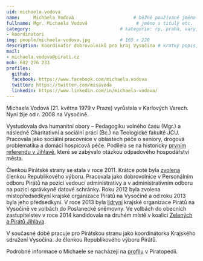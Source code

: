 ```yaml
---
uid: michaela.vodova
name:     Michaela Vodová                      # běžně používáné jméno
fullname: Mgr. Michaela Vodová                  # jméno s tituly etc.
category:                                 # kategorie: rp, praha, vary, hradec, jmk, senat
- koordinatori
img: people/michaela-vodova.jpg           # 165 x 220
description: Koordinátor dobrovolníků pro kraj Vysočina # kratký popis, max 160 znaků
mail:
- michaela.vodova@pirati.cz
mob: 602 276 233
profiles:
  github:
  facebook: https://www.facebook.com/michaela.vodova
  twitter: https://twitter.com/misavoda 
  linkedin: https://www.linkedin.com/in/michaela-vodova/
---
```


Michaela Vodová (21. května 1979 v Praze) vyrůstala v Karlových Varech. Nyní žije od r. 2008 na Vysočině.

Vystudovala dva humanitní obory – Pedagogiku volného času (Mgr.) a následně Charitativní a sociální práci (Bc.) na Teologické fakultě JCU. Pracovala jako sociální pracovnice v oblastech péče o seniory, drogová problematika a domácí hospicová péče. Podílela se na historicky [prvním referendu v Jihlavě](http://www.referendumjihlava.cz/), které se zabývalo otázkou odpadového hospodářství města.

Členkou Pirátské strany se stala v roce 2011. Krátce poté byla [zvolena](https://forum.pirati.cz/hlasovani-celostatniho-fora-f475/hlasovani-volba-republikoveho-vyboru-t10131.html) členkou Republikového výboru. Pracovala jako dobrovolnice v Personálním odboru Pirátů na pozici vedoucí administrativy a v administrativním odboru na pozici správkyně datové schránky. Roku 2012 byla zvolena místopředsedkyní krajské organizace Pirátů na Vysočině a od roku 2013 byla jeho předsedkyní. V roce 2013 byla [lídryní](https://forum.pirati.cz/krajske-forum-vysocina-f416/primarky-na-vysocine-volba-lidra-hlasovani-t18406.html) krajské organizace Pirátů na Vysočině ve volbách do Poslanecké sněmovny. Ve volbách do obecních zastupitelstev v roce 2014 kandidovala na druhém místě v koalici [Zelených a Pirátů Jihlava](https://wiki.pirati.cz/regiony/vysocina/volby2014/jihlava). 

V současné době pracuje pro Pirátskou stranu jako koordinátorka Krajského sdružení Vysočina. Je členkou Republikového výboru Pirátů.

Podrobné informace o Michaele se nacházejí na [profilu](https://wiki.pirati.cz/lide/michaela_vodova) v Piratopedii.

